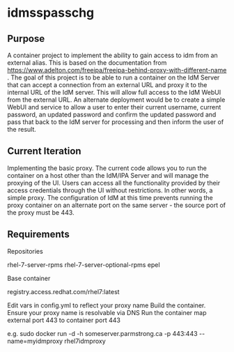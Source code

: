 # idmsspasschg
## Purpose

A container project to implement the ability to gain access to idm from an external alias. This is based on the documentation from https://www.adelton.com/freeipa/freeipa-behind-proxy-with-different-name . The goal of this project is to be able to run a container on the IdM Server that can accept a connection from an external URL and proxy it to the internal URL of the IdM server. This will allow full access to the IdM WebUI from the external URL. An alternate deployment would be to create a simple WebUI and service to allow a user to enter their current username, current password, an updated password and confirm the updated password and pass that back to the IdM server for processing and then inform the user of the result. 

## Current Iteration

Implementing the basic proxy. The current code allows you to run the container on a host other than the IdM/IPA Server and will manage the proxying of the UI. Users can access all the functionality provided by their access credentials through the UI without restrictions. In other words, a simple proxy. The configuration of IdM at this time prevents running the proxy container on an alternate port on the same server - the source port of the proxy must be 443. 


## Requirements

Repositories

rhel-7-server-rpms
rhel-7-server-optional-rpms
epel

Base container

registry.access.redhat.com/rhel7:latest

Edit vars in config.yml to reflect your proxy name
Build the container.
Ensure your proxy name is resolvable via DNS
Run the container map external port 443 to container port 443

e.g. sudo docker run -d -h someserver.parmstrong.ca -p 443:443 --name=myidmproxy rhel7idmproxy



